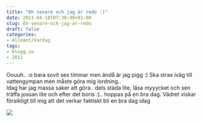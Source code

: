 ```yaml
---
title: "6h senare och jag är redo :)"
date: 2011-04-18T07:38:40+01:00
slug: 6h-senare-och-jag-ar-redo
draft: false
categories:
- Allmänt/Vardag
tags:
- blogg.se
- 2011
---
```

Oouuh.. :o bara sovit sex timmar men ändå är jag pigg :) Ska strax iväg till vattengympan men måste göra mig iordning..  
Idag har jag massa saker att göra.. dels städa lite, läsa myyycket och sen träffa jossan lite och efter det boris :).. hoppas på en bra dag. Vädret viskar försiktigt till mig att det verkar faktiskt bli en bra dag idag  
  
![](/assets/images/blogg.se/fint19juni06_143525311.jpg)